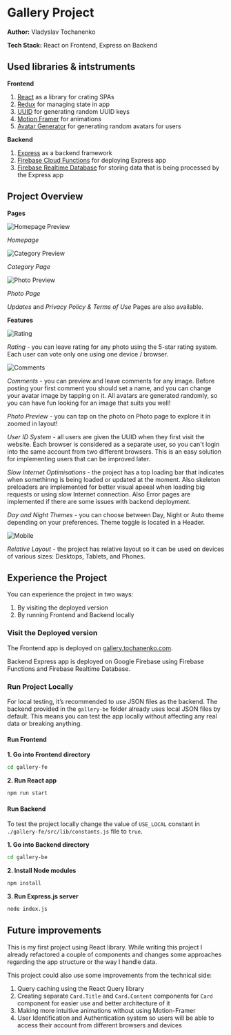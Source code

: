 # Gallery Project

**Author:** Vladyslav Tochanenko

**Tech Stack:** React on Frontend, Express on Backend

## Used libraries & intstruments

**Frontend**

1. [React](https://react.dev/) as a library for crating SPAs
2. [Redux](https://react-redux.js.org/) for managing state in app
3. [UUID](https://www.npmjs.com/package/uuid) for generating random UUID keys
4. [Motion Framer](https://motion.dev/) for animations
5. [Avatar Generator](https://www.npmjs.com/package/random-avatar-generator) for generating random avatars for users 

**Backend**

1. [Express](https://expressjs.com/) as a backend framework
2. [Firebase Cloud Functions](https://firebase.google.com/docs/functions) for deploying Express app
3. [Firebase Realtime Database](https://firebase.google.com/docs/database) for storing data that is being processed by the Express app

## Project Overview

**Pages**

![Homepage Preview](https://materials.tochanenko.com/github/homepage.png)

_Homepage_

![Category Preview](https://materials.tochanenko.com/github/category.png)

_Category Page_

![Photo Preview](https://materials.tochanenko.com/github/photo.png)

_Photo Page_

_Updates_ and _Privacy Policy & Terms of Use_ Pages are also available.

**Features**

![Rating](https://materials.tochanenko.com/github/voting.png)

_Rating_ - you can leave rating for any photo using the 5-star rating system. Each user can vote only one using one device / browser.

![Comments](https://materials.tochanenko.com/github/comments.png)

_Comments_ - you can preview and leave comments for any image. Before posting your first comment you should set a name, and you can change your avatar image by tapping on it. All avatars are generated randomly, so you can have fun looking for an image that suits you well!

_Photo Preview_ - you can tap on the photo on Photo page to explore it in zoomed in layout!

_User ID System_ - all users are given the UUID when they first visit the website. Each browser is considered as a separate user, so you can't login into the same account from two different browsers. This is an easy solution for implementing users that can be improved later.

_Slow Internet Optimisations_ - the project has a top loading bar that indicates when somethinng is being loaded or updated at the moment. Also skeleton preloaders are implemented for better visual apeeal when loading big requests or using slow Internet connection. Also Error pages are implemented if there are some issues with backend deployment.

_Day and Night Themes_ - you can choose between Day, Night or Auto theme depending on your preferences. Theme toggle is located in a Header.

![Mobile](https://materials.tochanenko.com/github/mobile.png)

_Relative Layout_ - the project has relative layout so it can be used on devices of various sizes: Desktops, Tablets, and Phones.

## Experience the Project

You can experience the project in two ways:

1. By visiting the deployed version
2. By running Frontend and Backend locally

### Visit the Deployed version

The Frontend app is deployed on [gallery.tochanenko.com](https://gallery.tochanenko.com).

Backend Express app is deployed on Google Firebase using Firebase Functions and Firebase Realtime Database.

### Run Project Locally

For local testing, it’s recommended to use JSON files as the backend. The backend provided in the `gallery-be` folder already uses local JSON files by default. This means you can test the app locally without affecting any real data or breaking anything.

#### Run Frontend

**1. Go into Frontend directory**

```sh
cd gallery-fe
```

**2. Run React app**

```sh
npm run start
```


#### Run Backend

To test the project locally change the value of `USE_LOCAL` constant in `./gallery-fe/src/lib/constants.js` file to `true`.

**1. Go into Backend directory**

```sh
cd gallery-be
```
**2. Install Node modules**

```sh
npm install
```

**3. Run Express.js server**

```sh
node index.js
```

## Future improvements

This is my first project using React library. While writing this project I already refactored a couple of components and changes some approaches regarding the app structure or the way I handle data.

This project could also use some improvements from the technical side:

1. Query caching using the React Query library
2. Creating separate `Card.Title` and `Card.Content` components for `Card` component for easier use and better architecture of it
3. Making more intuitive animations without using Motion-Framer
4. User Identification and Authentication system so users will be able to access their account from different browsers and devices